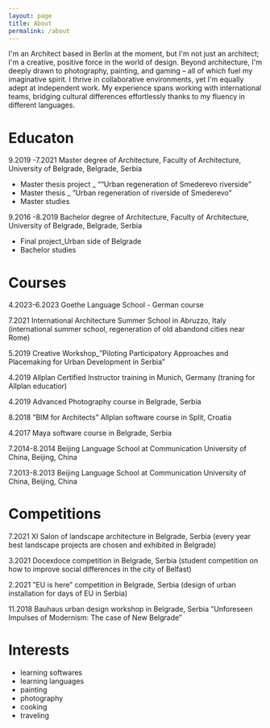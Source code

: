 ```yaml
---
layout: page
title: About
permalink: /about
---
```


I'm an Architect based in Berlin at the moment, but I'm not just an architect; I'm a creative, positive force in the world of design. Beyond architecture, I'm deeply drawn to photography, painting, and gaming – all of which fuel my imaginative spirit. I thrive in collaborative environments, yet I'm equally adept at independent work. My experience spans working with international teams, bridging cultural differences effortlessly thanks to my fluency in different languages.

# Educaton
9.2019 -7.2021
Master degree of Architecture, Faculty of Architecture, 
University of Belgrade, Belgrade, Serbia
- Master thesis project _ ““Urban regeneration of Smederevo riverside” 
- Master thesis _ ”Urban regeneration of riverside of Smederevo”
- Master studies

9.2016 -8.2019
Bachelor degree of Architecture, Faculty of Architecture,
University of Belgrade, Belgrade, Serbia
- Final project_Urban side of Belgrade
- Bachelor studies


# Courses

4.2023-6.2023
Goethe Language School - German course

7.2021
International Architecture Summer School in Abruzzo, Italy
(international summer school, regeneration of old abandond cities 
near Rome)

5.2019
Creative Workshop_”Piloting Participatory Approaches and 
Placemaking for Urban Development in Serbia”

4.2019
Allplan Certified Instructor training in Munich, Germany 
(traning for Allplan educatior)

4.2019
Advanced Photography course in Belgrade, Serbia

8.2018
”BIM for Architects” Allplan software course in Split, Croatia

4.2017
Maya software course in Belgrade, Serbia

7.2014-8.2014
Beijing Language School at Communication University of China, 
Beijing, China

7.2013-8.2013
Beijing Language School at Communication University of China, 
Beijing, China

# Competitions

7.2021
XI Salon of landscape architecture in Belgrade, Serbia
(every year best landscape projects are chosen and 
exhibited in Belgrade)

3.2021
Docexdoce competition in Belgrade, Serbia
(student competition on how to improve social 
differences in the city of Belfast)

2.2021
”EU is here” competition in Belgrade, Serbia
(design of urban installation for days of EU in Serbia)

11.2018
Bauhaus urban design workshop in Belgrade, Serbia
”Unforeseen Impulses of Modernism: The case of New Belgrade”

# Interests

- learning softwares
- learning languages
- painting
- photography
- cooking 
- traveling